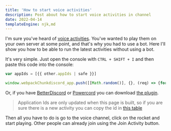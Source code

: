 ```yaml
---
title: 'How to start voice activities'
description: Post about how to start voice activities in channel
date: 2022-04-14
templateEngine: njk,md
---
```


I'm sure you've heard of [voice activities](https://support.discord.com/hc/en-us/articles/4422142836759-Boosted-Activities-Experiment-). You've wanted to play them on your own server at some point, and that's why you had to use a bot. Here I'll show you how to be able to run the latest activities without using a bot.  

It's very simple. Just open the console with `CTRL + SHIFT + I` and then paste this
code into the console:

```js
var appIds = [{{ other.appIds | safe }}]

window.webpackChunkdiscord_app.push([[Math.random()], {}, (req) => {for (const m of Object.keys(req.c).map((x) => req.c[x].exports).filter((x) => x)) {if (m.default && m.default.getEnabledAppIds !== undefined) {return m.default.getEnabledAppIds = () => appIds}}}]);
```

Or, if you have [BetterDiscord](https://betterdiscord.app) or [Powercord](https://powercord.dev) you can download [the plugin](https://github.com/xHyroM/discord-activities/tree/master/plugins).

> Application Ids are only updated when this page is built, so if you are sure there is a new activity you can copy the id in [this table](https://github.com/xHyroM/discord-activities/blob/master/activities.md)

Then all you have to do is go to the voice channel, click on the rocket and start playing. Other people can already join using the Join Activity button.

